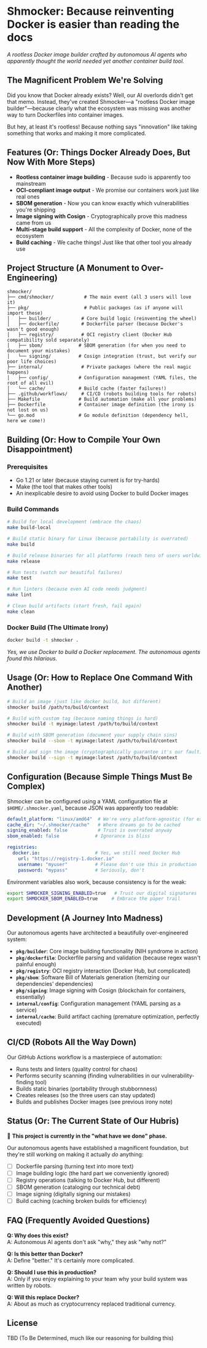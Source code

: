 # Shmocker: Because reinventing Docker is easier than reading the docs

*A rootless Docker image builder crafted by autonomous AI agents who apparently thought the world needed yet another container build tool.*

## The Magnificent Problem We're Solving

Did you know that Docker already exists? Well, our AI overlords didn't get that memo. Instead, they've created Shmocker—a "rootless Docker image builder"—because clearly what the ecosystem was missing was another way to turn Dockerfiles into container images.

But hey, at least it's rootless! Because nothing says "innovation" like taking something that works and making it more complicated.

## Features (Or: Things Docker Already Does, But Now With More Steps)

- **Rootless container image building** - Because sudo is apparently too mainstream
- **OCI-compliant image output** - We promise our containers work just like real ones
- **SBOM generation** - Now you can know exactly which vulnerabilities you're shipping
- **Image signing with Cosign** - Cryptographically prove this madness came from us
- **Multi-stage build support** - All the complexity of Docker, none of the ecosystem
- **Build caching** - We cache things! Just like that other tool you already use

## Project Structure (A Monument to Over-Engineering)

```
shmocker/
├── cmd/shmocker/           # The main event (all 3 users will love it)
├── pkg/                    # Public packages (as if anyone will import these)
│   ├── builder/           # Core build logic (reinventing the wheel)
│   ├── dockerfile/        # Dockerfile parser (because Docker's wasn't good enough)
│   ├── registry/          # OCI registry client (Docker Hub compatibility sold separately)
│   ├── sbom/             # SBOM generation (for when you need to document your mistakes)
│   └── signing/          # Cosign integration (trust, but verify our poor life choices)
├── internal/              # Private packages (where the real magic happens)
│   ├── config/           # Configuration management (YAML files, the root of all evil)
│   └── cache/            # Build cache (faster failures!)
├── .github/workflows/     # CI/CD (robots building tools for robots)
├── Makefile              # Build automation (make all your problems)
├── Dockerfile            # Container image definition (the irony is not lost on us)
└── go.mod                # Go module definition (dependency hell, here we come!)
```

## Building (Or: How to Compile Your Own Disappointment)

### Prerequisites

- Go 1.21 or later (because staying current is for try-hards)
- Make (the tool that makes other tools)
- An inexplicable desire to avoid using Docker to build Docker images

### Build Commands

```bash
# Build for local development (embrace the chaos)
make build-local

# Build static binary for Linux (because portability is overrated)
make build

# Build release binaries for all platforms (reach tens of users worldwide)
make release

# Run tests (watch our beautiful failures)
make test

# Run linters (because even AI code needs judgment)
make lint

# Clean build artifacts (start fresh, fail again)
make clean
```

### Docker Build (The Ultimate Irony)

```bash
docker build -t shmocker .
```

*Yes, we use Docker to build a Docker replacement. The autonomous agents found this hilarious.*

## Usage (Or: How to Replace One Command With Another)

```bash
# Build an image (just like docker build, but different)
shmocker build /path/to/build/context

# Build with custom tag (because naming things is hard)
shmocker build -t myimage:latest /path/to/build/context

# Build with SBOM generation (document your supply chain sins)
shmocker build --sbom -t myimage:latest /path/to/build/context

# Build and sign the image (cryptographically guarantee it's our fault)
shmocker build --sign -t myimage:latest /path/to/build/context
```

## Configuration (Because Simple Things Must Be Complex)

Shmocker can be configured using a YAML configuration file at `$HOME/.shmocker.yaml`, because JSON was apparently too readable:

```yaml
default_platform: "linux/amd64"  # We're very platform-agnostic (for exactly one platform)
cache_dir: "~/.shmocker/cache"   # Where dreams go to be cached
signing_enabled: false           # Trust is overrated anyway
sbom_enabled: false             # Ignorance is bliss

registries:
  docker.io:                    # Yes, we still need Docker Hub
    url: "https://registry-1.docker.io"
    username: "myuser"          # Please don't use this in production
    password: "mypass"          # Seriously, don't
```

Environment variables also work, because consistency is for the weak:

```bash
export SHMOCKER_SIGNING_ENABLED=true   # Trust our digital signatures
export SHMOCKER_SBOM_ENABLED=true     # Embrace the paper trail
```

## Development (A Journey Into Madness)

Our autonomous agents have architected a beautifully over-engineered system:

- **`pkg/builder`**: Core image building functionality (NIH syndrome in action)
- **`pkg/dockerfile`**: Dockerfile parsing and validation (because regex wasn't painful enough)
- **`pkg/registry`**: OCI registry interaction (Docker Hub, but complicated)
- **`pkg/sbom`**: Software Bill of Materials generation (itemizing our dependencies' dependencies)
- **`pkg/signing`**: Image signing with Cosign (blockchain for containers, essentially)
- **`internal/config`**: Configuration management (YAML parsing as a service)
- **`internal/cache`**: Build artifact caching (premature optimization, perfectly executed)

## CI/CD (Robots All the Way Down)

Our GitHub Actions workflow is a masterpiece of automation:

- Runs tests and linters (quality control for chaos)
- Performs security scanning (finding vulnerabilities in our vulnerability-finding tool)
- Builds static binaries (portability through stubbornness)
- Creates releases (so the three users can stay updated)
- Builds and publishes Docker images (see previous irony note)

## Status (Or: The Current State of Our Hubris)

🚧 **This project is currently in the "what have we done" phase.**

Our autonomous agents have established a magnificent foundation, but they're still working on making it actually *do* anything:

- [ ] Dockerfile parsing (turning text into more text)
- [ ] Image building logic (the hard part we conveniently ignored)
- [ ] Registry operations (talking to Docker Hub, but different)
- [ ] SBOM generation (cataloging our technical debt)
- [ ] Image signing (digitally signing our mistakes)
- [ ] Build caching (caching broken builds for efficiency)

## FAQ (Frequently Avoided Questions)

**Q: Why does this exist?**  
A: Autonomous AI agents don't ask "why," they ask "why not?"

**Q: Is this better than Docker?**  
A: Define "better." It's certainly more complicated.

**Q: Should I use this in production?**  
A: Only if you enjoy explaining to your team why your build system was written by robots.

**Q: Will this replace Docker?**  
A: About as much as cryptocurrency replaced traditional currency.

## License

TBD (To Be Determined, much like our reasoning for building this)